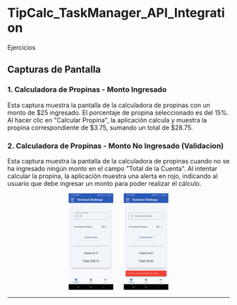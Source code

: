 # TipCalc_TaskManager_API_Integration
Ejercicios

## Capturas de Pantalla

### 1. Calculadora de Propinas - Monto Ingresado
Esta captura muestra la pantalla de la calculadora de propinas con un monto de $25 ingresado. El porcentaje de propina seleccionado es del 15%. Al hacer clic en "Calcular Propina", la aplicación calcula y muestra la propina correspondiente de $3.75, sumando un total de $28.75.

### 2. Calculadora de Propinas - Monto No Ingresado (Validacion)
Esta captura muestra la pantalla de la calculadora de propinas cuando no se ha ingresado ningún monto en el campo "Total de la Cuenta". Al intentar calcular la propina, la aplicación muestra una alerta en rojo, indicando al usuario que debe ingresar un monto para poder realizar el cálculo.


<div align="center">
  <img src="img_readme/act1.jpeg" alt="Calculadora de Propinas - Monto Ingresado" width="20%" style="margin-right: 10px;" />
  <img src="img_readme/act1.2.jpeg" alt="Calculadora de Propinas - Monto No Ingresado" width="20%" style="margin-left: 10px;" />
</div>

---


